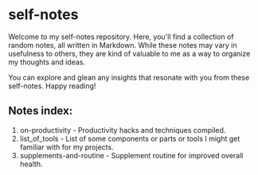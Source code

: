 # self-notes

Welcome to my self-notes repository.
Here, you'll find a collection of random notes, all written in Markdown. While these notes may vary in usefulness to others, they are kind of valuable to me as a way to organize my thoughts and ideas.

You can explore and glean any insights that resonate with you from these self-notes. Happy reading!

## Notes index:

1. on-productivity - Productivity hacks and techniques compiled.
2. list_of_tools - List of some components or parts or tools I might get familiar with for my projects.
3. supplements-and-routine - Supplement routine for improved overall health.
